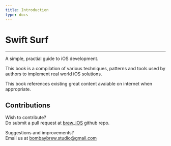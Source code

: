 ```yaml
---
title: Introduction
type: docs
---
```


# Swift Surf
---

A simple, practial guide to iOS development.

This book is a compilation of various techniques, patterns and tools used by authors to implement real world iOS solutions.

This book references existing great content avaiable on internet when appropriate.

## Contributions
Wish to contribute?\
Do submit a pull request at [brew_iOS](https://github.com/bombaybrew/brew_iOS) github repo.

Suggestions and improvements?\
Email us at bombaybrew.studio@gmail.com

